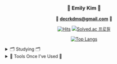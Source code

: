 <div align="center">
  
 ### 🌱 Emily Kim 🌱 
<div align="center">
  
📧 **<decrkdms@gmail.com>** 📧 
  
[![Hits](https://hits.seeyoufarm.com/api/count/incr/badge.svg?url=https%3A%2F%2Fgithub.com%2Fdec-gannii&count_bg=%23000000&title_bg=%23000000&icon=github.svg&icon_color=%23E7E7E7&title=hits&edge_flat=false)](https://hits.seeyoufarm.com)
[![Solved.ac
프로필](http://mazassumnida.wtf/api/mini/generate_badge?boj=gannii)](https://solved.ac/gannii)
  
  </div> 
  <div align="center">
    
[![Top Langs](https://github-readme-stats.vercel.app/api/top-langs/?username=dec-gannii&theme=buefy&show_icons=true&layout=compact)](https://github.com/dec-gannii/github-readme-stats)
    
  </div>
  
</div> 

<div> 
  <details>
  <summary>  🗂 Studying 🗂 </summary>
    
<img src="https://img.shields.io/badge/swift-F05138?style=round-square&logo=swift&logoColor=white"/> <img src="https://img.shields.io/badge/java-007396?style=round-square&logo=java&logoColor=white"/> <img src="https://img.shields.io/badge/c++-00599C?style=round-square&logo=c++&logoColor=white"/> <img src="https://img.shields.io/badge/oracle-F80000?style=round-square&logo=oracle&logoColor=white"/> <img src="https://img.shields.io/badge/python-3776AB?style=round-square&logo=python&logoColor=white"/> <img src="https://img.shields.io/badge/html5-E34F26?style=round-square&logo=html5&logoColor=white"/> <img src="https://img.shields.io/badge/css3-1572B6?style=round-square&logo=css3&logoColor=white"/> <img src="https://img.shields.io/badge/unity-000000?style=round-square&logo=unity&logoColor=white"/>  
      
  </details>
  
  <details>
  <summary>   🔧 Tools Once I've Used 🔧 </summary>
  
<img src="https://img.shields.io/badge/illustrator-FF9A00?style=round-square&logo=adobeIllustrator&logoColor=white"/> <img src="https://img.shields.io/badge/photoshop-31A8FF?style=round-square&logo=adobePhotoshop&logoColor=white"/> <img src="https://img.shields.io/badge/adobe XD-FF61F6?style=round-square&logo=adobeXD&logoColor=white"/> <img src="https://img.shields.io/badge/figma-F24E1E?style=round-square&logo=figma&logoColor=white"/> <img src="https://img.shields.io/badge/Notion-000000?style=round-square&logo=Notion&logoColor=white"/> <br> <img src="https://img.shields.io/badge/visual studio-5C2D91?style=round-square&logo=visualStudio&logoColor=white"/> <img src="https://img.shields.io/badge/visual studio code-007ACC?style=round-square&logo=visualStudioCode&logoColor=white"/> <img src="https://img.shields.io/badge/xcode-147EFB?style=round-square&logo=xcode&logoColor=white"/> <img src="https://img.shields.io/badge/eclipse-2C2255?style=round-square&logo=eclipse&logoColor=white"/> <img src="https://img.shields.io/badge/GitHub-000000?style=round-square&logo=GitHub&logoColor=white"/> <img src="https://img.shields.io/badge/android studio-3DDC84?style=round-square&logo=androidStudio&logoColor=white"/> <img src="https://img.shields.io/badge/firebase-FFCA28?style=round-square&logo=firebase&logoColor=white"/> 

  </details>
  
</div> 

